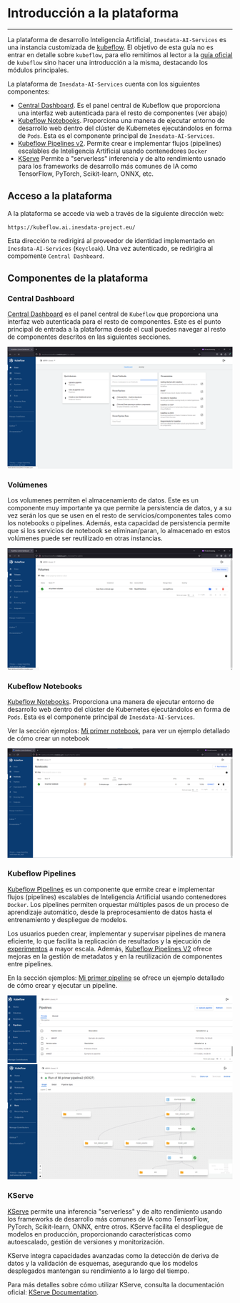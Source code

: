 # **Introducción a la plataforma**

---

La plataforma de  desarrollo Inteligencia Artificial, `Inesdata-AI-Services` es una instancia customizada de [kubeflow](https://www.kubeflow.org/). El objetivo de esta guía no es entrar en detalle sobre `kubeflow`, para ello remitimos al lector a la [guía oficial](https://www.kubeflow.org/docs/) de `kubeflow` sino hacer una introducción a la misma, destacando los módulos principales.

La plataforma de `Inesdata-AI-Services` cuenta con los siguientes componentes:

*  [Central Dashboard](https://www.kubeflow.org/docs/components/central-dash/overview/). Es el panel central de Kubeflow que proporciona una interfaz web autenticada para el resto de componentes (ver abajo)
*  [Kubeflow Notebooks](https://www.kubeflow.org/docs/components/notebooks/). Proporciona una manera de ejecutar entorno de desarrollo web dentro del clúster de Kubernetes ejecutándolos en forma de `Pods`. Esta es el componente principal de `Inesdata-AI-Services`.
* [Kubeflow Pipelines v2](https://www.kubeflow.org/docs/components/pipelines/). Permite crear e implementar flujos (pipelines) escalables de Inteligencia Artificial usando contenedores `Docker`
* [KServe]() Permite a "serverless" inferencia y de alto rendimiento usnado para los frameworks de desarrollo más comunes de IA como TensorFlow, PyTorch, Scikit-learn, ONNX, etc.

## Acceso a la plataforma

A la plataforma se accede via web a través de la siguiente dirección web:

```
https://kubeflow.ai.inesdata-project.eu/
```

Esta dirección te redirigirá al proveedor de identidad implementado en `Inesdata-AI-Services` (`Keycloak`). Una vez autenticado, se redirigira al compomente `Central Dashboard`.

## Componentes de la plataforma

### Central Dashboard

[Central Dashboard](https://www.kubeflow.org/docs/components/central-dash/overview/) es el panel central de `Kubeflow` que proporciona una interfaz web autenticada para el resto de componentes. Este es el punto principal de entrada a la plataforma desde el cual puedes navegar al resto de componentes descritos en las siguientes secciones.


![Dashboard](../../assets/dashboard.png)


### Volúmenes

Los volumenes permiten el almacenamiento de datos. Este es un componente muy importante ya que permite la persistencia de datos, y a su vez serán los que se usen en el resto de servicios/componentes tales como los notebooks o pipelines. Además, esta capacidad de persistencia permite que si los servicios de notebook se eliminan/paran, lo almacenado en estos volúmenes puede ser reutilizado en otras instancias.

![Dashboard](../../assets/volume.png)


### Kubeflow Notebooks

[Kubeflow Notebooks](https://www.kubeflow.org/docs/components/notebooks/). Proporciona una manera de ejecutar entorno de desarrollo web dentro del clúster de Kubernetes ejecutándolos en forma de `Pods`. Esta es el componente principal de `Inesdata-AI-Services`.

Ver la sección ejemplos: [Mi primer notebook](./examples/notebooks.md#mi-primer-notebook), para ver un ejemplo detallado de cómo crear un notebook

![Notebooks](../../assets/notebook.png)



### Kubeflow Pipelines

[Kubeflow Pipelines](https://www.kubeflow.org/docs/components/pipelines/) es un componente que ermite crear e implementar flujos (pipelines) escalables de Inteligencia Artificial usando contenedores `Docker`. Los pipelines permiten orquestar múltiples pasos de un proceso de aprendizaje automático, desde la preprocesamiento de datos hasta el entrenamiento y despliegue de modelos.

Los usuarios pueden crear, implementar y supervisar pipelines de manera eficiente, lo que facilita la replicación de resultados y la ejecución de [experimentos](https://www.kubeflow.org/docs/components/pipelines/concepts/experiment/) a mayor escala. Además, [Kubeflow Pipelines V2](https://v1-8-branch.kubeflow.org/docs/components/pipelines/v2/introduction/) ofrece mejoras en la gestión de metadatos y en la reutilización de componentes entre pipelines.

En la sección ejemplos: [Mi primer pipeline](./examples/pipeline.ipynb) se ofrece un ejemplo detallado de cómo crear y ejecutar un pipeline.

![Pipelines](../../assets/pipelines.png)
![Pipeline](../../assets/pipeline.png)

### KServe

[KServe](https://kserve.github.io/website/) permite una inferencia "serverless" y de alto rendimiento usando los frameworks de desarrollo más comunes de IA como TensorFlow, PyTorch, Scikit-learn, ONNX, entre otros. KServe facilita el despliegue de modelos en producción, proporcionando características como autoescalado, gestión de versiones y monitorización.

KServe integra capacidades avanzadas como la detección de deriva de datos y la validación de esquemas, asegurando que los modelos desplegados mantengan su rendimiento a lo largo del tiempo.

Para más detalles sobre cómo utilizar KServe, consulta la documentación oficial: [KServe Documentation](https://kserve.github.io/website/).

<!-- ![KServe](../../assets/kserve.png) -->
